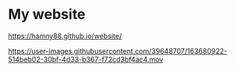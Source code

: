 # My website 

https://hamny88.github.io/website/ 




https://user-images.githubusercontent.com/39648707/163680922-514beb02-30bf-4d33-b367-f72cd3bf4ac4.mov




